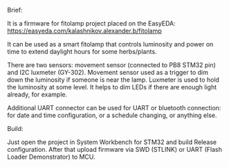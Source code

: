 Brief: 

It is a firmware for fitolamp project placed on the EasyEDA: https://easyeda.com/kalashnikov.alexander.b/fitolamp

It can be used as a smart fitolamp that controls luminosity and power on time to extend daylight hours for some herbs/plants.

There are two sensors: movement sensor (connected to PB8 STM32 pin) and I2C luxmeter (GY-302).
Movement sensor used as a trigger to dim down the luminosity if someone is near the lamp.
Luxmeter is used to hold the luminosity at some level. It helps to dim LEDs if there are enough light already, for example.

Additional UART connector can be used for UART or bluetooth connection: for date and time configuration, or a schedule changing, or anything else.

Build:

Just open the project in System Workbench for STM32 and build Release configuration. After that upload firmware via SWD (STLINK) or UART (Flash Loader Demonstrator) to MCU.

